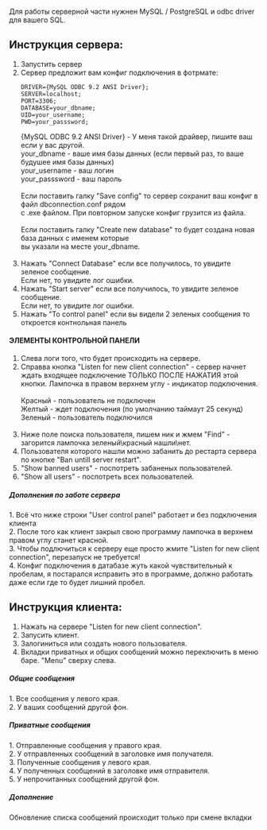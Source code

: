 Для работы серверной части нужнен MySQL / PostgreSQL и odbc driver для вашего SQL.

<h2>Инструкция сервера:</h2>

1. Запустить сервер
2. Сервер предложит вам конфиг подключения в фотрмате:
    ```
    DRIVER={MySQL ODBC 9.2 ANSI Driver};
    SERVER=localhost;
    PORT=3306;
    DATABASE=your_dbname;
    UID=your_username;
    PWD=your_passsword;
    ```
    {MySQL ODBC 9.2 ANSI Driver} - У меня такой драйвер, пишите ваш если у вас другой.<br>
    your_dbname - ваше имя базы данных (если первый раз, то ваше будушее имя базы данных)<br>
    your_username - ваш логин<br>
    your_passsword - ваш пароль<br>
    <br />
    Если поставить галку "Save config" то сервер сохранит ваш конфиг в файл dbconnection.conf рядом<br>
    с .exe файлом. При повторном запуске конфиг грузится из файла.<br>
    <br />
    Если поставить галку "Create new database" то будет создана новая база данных с именем которые<br>
    вы указали на месте your_dbname.<br>
    <br />
3. Нажать "Connect Database" если все получилось, то увидите зеленое сообщение.<br>
   Если нет, то увидите лог ошибки.
4. Нажать "Start server" если все получилось, то увидите зеленое сообщение.<br>
   Если нет, то увидите лог ошибки.
5. Нажать "To control panel" если вы видели 2 зеленых сообщения то откроется контнольная панель<br>

<h4>ЭЛЕМЕНТЫ КОНТРОЛЬНОЙ ПАНЕЛИ</h4>

1. Слева логи того, что будет происходить на сервере.
2. Справва кнопка "Listen for new client connection" - сервер начнет ждать входящее подключение ТОЛЬКО ПОСЛЕ НАЖАТИЯ этой кнопки.
   Лампочка в правом верхнем углу - индикатор подключения.<br>
   <br />
   Красный - пользователь не подключен<br>
   Желтый - ждет подключения (по умолчанию таймаут 25 секунд)<br>
   Зеленый - пользователь подключился<br>
   <br />
3. Ниже поле поиска пользователя, пишем ник и жмем "Find" - загорится лампочка зеленый\красный нашли\нет.<br>
4. Пользователя которого нашли можно забанить до рестарта сервера по кнопке "Ban untill server restart".<br>
5. "Show banned users" - поспотреть забаненых пользователей.<br>
6. "Show all users" - поспотреть всех пользователей.<br>

<h5>Дополнения по заботе сервера</h5>
1. Всё что ниже строки "User control panel" работает и без подключения клиента<br>
2. После того как клиент закрыл свою программу лампочка в верхнем правом углу станет красной.<br>
3. Чтобы подлючиться к серверу еще просто жмите "Listen for new client connection", перезапуск не требуется!<br>
4. Конфиг подключения в датабазе жуть какой чувствительный к пробелам, я постарался исправить это в программе, должно работать даже если где то будет лишний пробел.

<h2>Инструкция клиента:</h2>

1. Нажать на сервере "Listen for new client connection".<br>
2. Запусить клиент.<br>
3. Залогиниться или создать нового пользователя.<br>
4. Вкладки приватных и общих сообщений можно переключить в меню баре. "Menu" сверху слева.<br>

<h5>Общие сообщения</h5>
1. Все сообщения у левого края.<br>
2. У ваших сообщений другой фон.<br>

<h5>Приватные сообщения</h5>
1. Отправленные сообщения у правого края.<br>
2. У отправленных сообщений в заголовке имя получателя.<br>
3. Полученные сообщения у левого края.<br>
4. У полученных сообщений в заголовке имя отправителя.<br>
5. У непрочитанных сообщений другой фон.<br>

<h5>Дополнение</h5>
Обновление списка сообщений происходит только при смене вкладки

